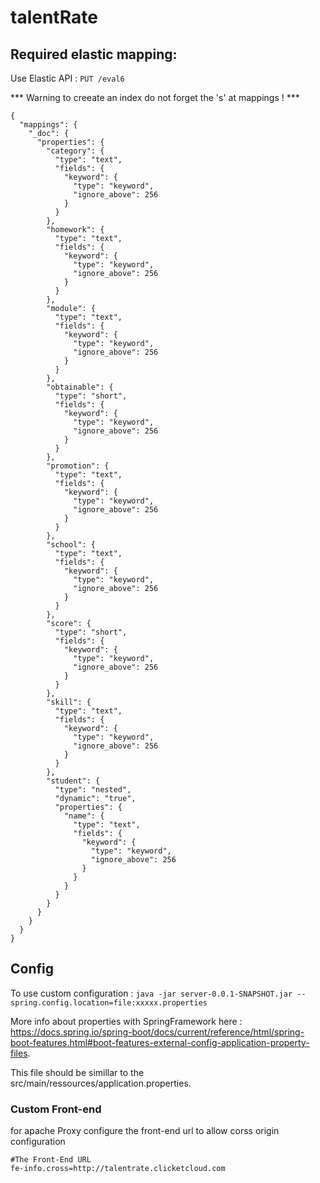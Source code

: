 # talentRate

## Required elastic mapping:
Use Elastic API : ``PUT /eval6``

*** Warning to creeate an index do not forget the 's' at mappings ! ***
```
{
  "mappings": {
    "_doc": {
      "properties": {
        "category": {
          "type": "text",
          "fields": {
            "keyword": {
              "type": "keyword",
              "ignore_above": 256
            }
          }
        },
        "homework": {
          "type": "text",
          "fields": {
            "keyword": {
              "type": "keyword",
              "ignore_above": 256
            }
          }
        },
        "module": {
          "type": "text",
          "fields": {
            "keyword": {
              "type": "keyword",
              "ignore_above": 256
            }
          }
        },
        "obtainable": {
          "type": "short",
          "fields": {
            "keyword": {
              "type": "keyword",
              "ignore_above": 256
            }
          }
        },
        "promotion": {
          "type": "text",
          "fields": {
            "keyword": {
              "type": "keyword",
              "ignore_above": 256
            }
          }
        },
        "school": {
          "type": "text",
          "fields": {
            "keyword": {
              "type": "keyword",
              "ignore_above": 256
            }
          }
        },
        "score": {
          "type": "short",
          "fields": {
            "keyword": {
              "type": "keyword",
              "ignore_above": 256
            }
          }
        },
        "skill": {
          "type": "text",
          "fields": {
            "keyword": {
              "type": "keyword",
              "ignore_above": 256
            }
          }
        },
        "student": {
          "type": "nested",
          "dynamic": "true",
          "properties": {
            "name": {
              "type": "text",
              "fields": {
                "keyword": {
                  "type": "keyword",
                  "ignore_above": 256
                }
              }
            }
          }
        }
      }
    }
  }
}

```


## Config

To use custom configuration : ``java -jar server-0.0.1-SNAPSHOT.jar --spring.config.location=file:xxxxx.properties``

More info about properties with SpringFramework here : https://docs.spring.io/spring-boot/docs/current/reference/html/spring-boot-features.html#boot-features-external-config-application-property-files.

This file should be simillar to the src/main/ressources/application.properties.

### Custom Front-end
for apache Proxy configure the front-end url to allow corss origin configuration 
```
#The Front-End URL
fe-info.cross=http://talentrate.clicketcloud.com
```
